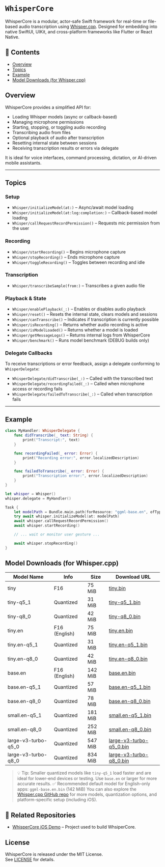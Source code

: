 # ``WhisperCore``

WhisperCore is a modular, actor-safe Swift framework for real-time or file-based audio transcription using [Whisper.cpp](https://github.com/ggerganov/whisper.cpp). Designed for embedding into native SwiftUI, UIKit, and cross-platform frameworks like Flutter or React Native.

## 📖 Contents

- [Overview](#overview)
- [Topics](#topics)
- [Example](#example)
- [Model Downloads (for Whisper.cpp)](#model-downloads-for-whispercpp)


## Overview

WhisperCore provides a simplified API for:

- Loading Whisper models (async or callback-based)
- Managing microphone permissions
- Starting, stopping, or toggling audio recording
- Transcribing audio from files
- Optional playback of audio after transcription
- Resetting internal state between sessions
- Receiving transcription results or errors via delegate

It is ideal for voice interfaces, command processing, dictation, or AI-driven mobile assistants.

---

## Topics

### Setup

- ``Whisper/initializeModel(at:)`` – Async/await model loading
- ``Whisper/initializeModel(at:log:completion:)`` – Callback-based model loading
- ``Whisper/callRequestRecordPermission()`` – Requests mic permission from the user

### Recording

- ``Whisper/startRecording()`` – Begins microphone capture
- ``Whisper/stopRecording()`` – Ends microphone capture
- ``Whisper/toggleRecording()`` – Toggles between recording and idle

### Transcription

- ``Whisper/transcribeSample(from:)`` – Transcribes a given audio file

### Playback & State

- ``Whisper/enablePlayback(_:)`` – Enables or disables audio playback
- ``Whisper/reset()`` – Resets the internal state, clears models and sessions
- ``Whisper/canTranscribe()`` – Indicates if transcription is currently possible
- ``Whisper/isRecording()`` – Returns whether audio recording is active
- ``Whisper/isModelLoaded()`` – Returns whether a model is loaded
- ``Whisper/getMessageLogs()`` –  Returns internal logs from WhisperCore
- ``Whisper/benchmark()`` –  Runs model benchmark (DEBUG builds only)

### Delegate Callbacks

To receive transcriptions or error feedback, assign a delegate conforming to ``WhisperDelegate``:

- ``WhisperDelegate/didTranscribe(_:)`` – Called with the transcribed text
- ``WhisperDelegate/recordingFailed(_:)`` – Called when microphone access or recording fails
- ``WhisperDelegate/failedToTranscribe(_:)`` – Called when transcription fails

---

## Example

```swift
class MyHandler: WhisperDelegate {
    func didTranscribe(_ text: String) {
        print("Transcript:", text)
    }

    func recordingFailed(_ error: Error) {
        print("Recording error:", error.localizedDescription)
    }

    func failedToTranscribe(_ error: Error) {
        print("Transcription error:", error.localizedDescription)
    }
}

let whisper = Whisper()
whisper.delegate = MyHandler()

Task {
    let modelPath = Bundle.main.path(forResource: "ggml-base.en", ofType: "bin")! //Example path to model
    try await whisper.initializeModel(at: modelPath)
    await whisper.callRequestRecordPermission()
    await whisper.startRecording()

    // ... wait or monitor user gesture ...

    await whisper.stopRecording()
}


```

## Model Downloads (for Whisper.cpp)

| Model Name              | Info             | Size     | Download URL |
|-------------------------|------------------|----------|---------------|
| tiny                    | F16              | 75 MiB   | [tiny.bin](https://huggingface.co/ggerganov/whisper.cpp/resolve/main/ggml-tiny.bin) |
| tiny-q5_1               | Quantized        | 31 MiB   | [tiny-q5_1.bin](https://huggingface.co/ggerganov/whisper.cpp/resolve/main/ggml-tiny-q5_1.bin) |
| tiny-q8_0               | Quantized        | 42 MiB   | [tiny-q8_0.bin](https://huggingface.co/ggerganov/whisper.cpp/resolve/main/ggml-tiny-q8_0.bin) |
| tiny.en                 | F16 (English)    | 75 MiB   | [tiny.en.bin](https://huggingface.co/ggerganov/whisper.cpp/resolve/main/ggml-tiny.en.bin) |
| tiny.en-q5_1            | Quantized        | 31 MiB   | [tiny.en-q5_1.bin](https://huggingface.co/ggerganov/whisper.cpp/resolve/main/ggml-tiny.en-q5_1.bin) |
| tiny.en-q8_0            | Quantized        | 42 MiB   | [tiny.en-q8_0.bin](https://huggingface.co/ggerganov/whisper.cpp/resolve/main/ggml-tiny.en-q8_0.bin) |
| base.en                | F16 (English)    | 142 MiB  | [base.en.bin](https://huggingface.co/ggerganov/whisper.cpp/resolve/main/ggml-base.en.bin) |
| base.en-q5_1           | Quantized        | 57 MiB   | [base.en-q5_1.bin](https://huggingface.co/ggerganov/whisper.cpp/resolve/main/ggml-base.en-q5_1.bin) |
| base.en-q8_0           | Quantized        | 78 MiB   | [base.en-q8_0.bin](https://huggingface.co/ggerganov/whisper.cpp/resolve/main/ggml-base.en-q8_0.bin) |
| small.en-q5_1          | Quantized        | 181 MiB  | [small.en-q5_1.bin](https://huggingface.co/ggerganov/whisper.cpp/resolve/main/ggml-small.en-q5_1.bin) |
| small.en-q8_0          | Quantized        | 252 MiB  | [small.en-q8_0.bin](https://huggingface.co/ggerganov/whisper.cpp/resolve/main/ggml-small.en-q8_0.bin) |
| large-v3-turbo-q5_0    | Quantized        | 547 MiB  | [large-v3-turbo-q5_0.bin](https://huggingface.co/ggerganov/whisper.cpp/resolve/main/ggml-large-v3-turbo-q5_0.bin) |
| large-v3-turbo-q8_0    | Quantized        | 834 MiB  | [large-v3-turbo-q8_0.bin](https://huggingface.co/ggerganov/whisper.cpp/resolve/main/ggml-large-v3-turbo-q8_0.bin) |

> 💡 Tip: Smaller quantized models like `tiny-q5_1` load faster and are ideal for lower-end devices or testing. Use `base.en` or larger for more accurate results.
> ✅ Recommended default model for English-only apps: `ggml-base.en.bin` (142 MiB)
You can also explore the [Whisper.cpp GitHub repo](https://github.com/ggerganov/whisper.cpp) for more models, quantization options, and platform-specific setup (including iOS).

## 🔗 Related Repositories

- [WhisperCore iOS Demo]((https://github.com/EberronBruce/WhisperCore_iOS_Demo.git)) – Project used to build WhsiperCore.


## License

WhisperCore is released under the MIT License.  
See [LICENSE](./LICENSE) for details.
